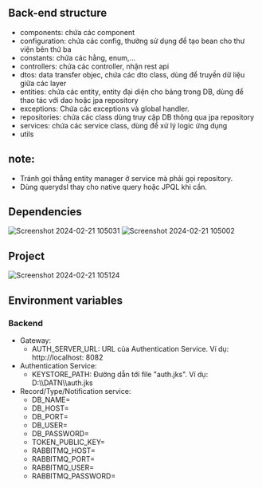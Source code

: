 ## Back-end structure

- components: chứa các component
- configuration: chứa các config, thường sử dụng để tạo bean cho thư viện bên thứ ba
- constants: chứa các hằng, enum,...
- controllers: chứa các controller, nhận rest api
- dtos: data transfer objec, chứa các dto class, dùng để truyền dữ liệu giữa các layer
- entities: chứa các entity, entity đại diện cho bảng trong DB, dùng để thao tác với dao hoặc jpa repository
- exceptions: Chứa các exceptions và global handler.
- repositories: chứa các class dùng truy cập DB thông qua jpa repository
- services: chứa các service class, dùng để xử lý logic ứng dụng
- utils

## note:

- Tránh gọi thẳng entity manager ở service mà phải gọi repository.
- Dùng querydsl thay cho native query hoặc JPQL khi cần.

## Dependencies

![Screenshot 2024-02-21 105031](https://github.com/salesync-org/test-salesync/assets/113912946/3b574094-ddf5-4d4b-ae21-83f1567efc46) ![Screenshot 2024-02-21 105002](https://github.com/salesync-org/test-salesync/assets/113912946/f7375010-8220-47b6-a29c-12e1bc06e35c)

## Project

![Screenshot 2024-02-21 105124](https://github.com/salesync-org/test-salesync/assets/113912946/616a419b-6d9f-4034-b1d8-b2cbf972472b)

## Environment variables

### Backend

- Gateway:
  - AUTH_SERVER_URL: URL của Authentication Service. Ví dụ: http://localhost: 8082
- Authentication Service:
  - KEYSTORE_PATH: Đường dẫn tới file "auth.jks". Ví dụ: D:\\\DATN\\\auth.jks
- Record/Type/Notification service:
  - DB_NAME=
  - DB_HOST=
  - DB_PORT=
  - DB_USER=
  - DB_PASSWORD=
  - TOKEN_PUBLIC_KEY=
  - RABBITMQ_HOST=
  - RABBITMQ_PORT=
  - RABBITMQ_USER=
  - RABBITMQ_PASSWORD=
